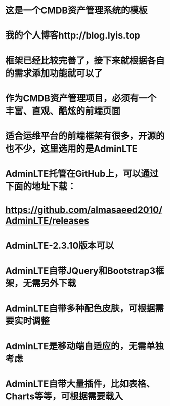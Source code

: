 # 这是一个CMDB资产管理系统的模板
# 我的个人博客http://blog.lyis.top

# 框架已经比较完善了，接下来就根据各自的需求添加功能就可以了

# 作为CMDB资产管理项目，必须有一个丰富、直观、酷炫的前端页面


# 适合运维平台的前端框架有很多，开源的也不少，这里选用的是AdminLTE

# AdminLTE托管在GitHub上，可以通过下面的地址下载：

# https://github.com/almasaeed2010/AdminLTE/releases

# AdminLTE-2.3.10版本可以

# AdminLTE自带JQuery和Bootstrap3框架，无需另外下载


# AdminLTE自带多种配色皮肤，可根据需要实时调整


# AdminLTE是移动端自适应的，无需单独考虑


# AdminLTE自带大量插件，比如表格、Charts等等，可根据需要载入
